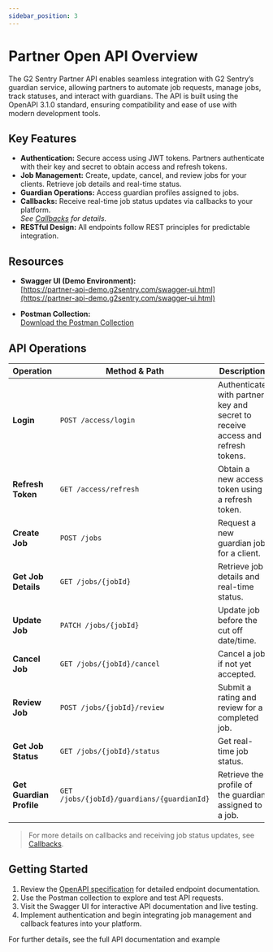 ```yaml
---
sidebar_position: 3
---
```


# Partner Open API Overview

The G2 Sentry Partner API enables seamless integration with G2 Sentry’s guardian service, allowing partners to automate job requests, manage jobs, track statuses, and interact with guardians. The API is built using the OpenAPI 3.1.0 standard, ensuring compatibility and ease of use with modern development tools.

## Key Features

- **Authentication:** Secure access using JWT tokens. Partners authenticate with their key and secret to obtain access and refresh tokens.
- **Job Management:** Create, update, cancel, and review jobs for your clients. Retrieve job details and real-time status.
- **Guardian Operations:** Access guardian profiles assigned to jobs.
- **Callbacks:** Receive real-time job status updates via callbacks to your platform.  
  *See [Callbacks](./Callbacks.md) for details.*
- **RESTful Design:** All endpoints follow REST principles for predictable integration.

## Resources

- **Swagger UI (Demo Environment):**  
  [https://partner-api-demo.g2sentry.com/swagger-ui.html](https://partner-api-demo.g2sentry.com/swagger-ui.html)

- **Postman Collection:**  
  [Download the Postman Collection](./G2SentryPartnerAPI.postman_collection.json)

## API Operations

| Operation                       | Method & Path                       | Description                                                                 |
|----------------------------------|-------------------------------------|-----------------------------------------------------------------------------|
| **Login**                       | `POST /access/login`                | Authenticate with partner key and secret to receive access and refresh tokens. |
| **Refresh Token**                | `GET /access/refresh`               | Obtain a new access token using a refresh token.                            |
| **Create Job**                   | `POST /jobs`                        | Request a new guardian job for a client.                                    |
| **Get Job Details**              | `GET /jobs/{jobId}`                 | Retrieve job details and real-time status.                                  |
| **Update Job**                   | `PATCH /jobs/{jobId}`               | Update job before the cut off date/time.                                                         |
| **Cancel Job**                   | `GET /jobs/{jobId}/cancel`          | Cancel a job if not yet accepted.                                           |
| **Review Job**                   | `POST /jobs/{jobId}/review`         | Submit a rating and review for a completed job.                             |
| **Get Job Status**               | `GET /jobs/{jobId}/status`          | Get real-time job status.                             |
| **Get Guardian Profile**         | `GET /jobs/{jobId}/guardians/{guardianId}` | Retrieve the profile of the guardian assigned to a job.                     |

> For more details on callbacks and receiving job status updates, see [Callbacks](./callbacks.md).

## Getting Started

1. Review the [OpenAPI specification](../partner-api/g2sentry-partner-api.yaml) for detailed endpoint documentation.
2. Use the Postman collection to explore and test API requests.
3. Visit the Swagger UI for interactive API documentation and live testing.
4. Implement authentication and begin integrating job management and callback features into your platform.

For further details, see the full API documentation and example
